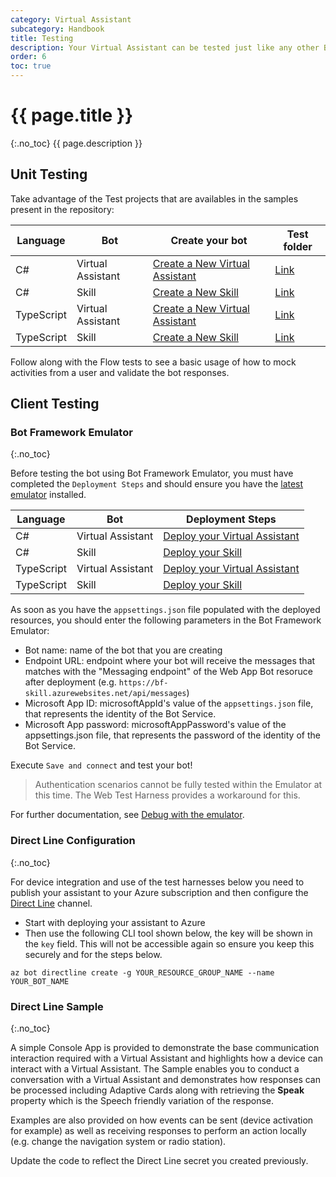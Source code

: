 ```yaml
---
category: Virtual Assistant
subcategory: Handbook
title: Testing
description: Your Virtual Assistant can be tested just like any other Bot Framework Bot; the most common tools are the [Bot Framework Emulator](https://aka.ms/botframework-emulator) and [Web Chat](https://aka.ms/botframework-webchat).
order: 6
toc: true
---
```


# {{ page.title }}
{:.no_toc}
{{ page.description }}


## Unit Testing

Take advantage of the Test projects that are availables in the samples present in the repository:

| Language | Bot | Create your bot |Test folder |
|----------|-----|-----------------|------------|
|C#|Virtual Assistant|[Create a New Virtual Assistant]({{site.baseurl}}/virtual-assistant/tutorials/create-assistant/csharp/1-intro)|[Link](https://github.com/microsoft/botframework-solutions/tree/master/samples/csharp/assistants/virtual-assistant/VirtualAssistantSample.Tests)|
|C#|Skill|[Create a New Skill]({{site.baseurl}}/skills/tutorials/create-skill/csharp/1-intro)|[Link](https://github.com/microsoft/botframework-solutions/tree/master/samples/csharp/skill/SkillSample.Tests)|
|TypeScript|Virtual Assistant|[Create a New Virtual Assistant]({{site.baseurl}}/virtual-assistant/tutorials/create-assistant/typescript/1-intro)|[Link](https://github.com/microsoft/botframework-solutions/tree/master/templates/typescript/samples/sample-assistant/test)|
|TypeScript|Skill|[Create a New Skill]({{site.baseurl}}/skills/tutorials/create-skill/typescript/1-intro)|[Link](https://github.com/microsoft/botframework-solutions/tree/master/templates/typescript/samples/sample-skill/test)|

Follow along with the Flow tests to see a basic usage of how to mock activities from a user and validate the bot responses.

## Client Testing

### Bot Framework Emulator
{:.no_toc}

Before testing the bot using Bot Framework Emulator, you must have completed the `Deployment Steps` and should ensure you have the [latest emulator](https://aka.ms/botframework-emulator) installed.

| Language | Bot | Deployment Steps |
|----------|-----|------------------|
|C#|Virtual Assistant|[Deploy your Virtual Assistant]({{site.baseurl}}/virtual-assistant/tutorials/create-assistant/csharp/4-provision-your-azure-resources/)
|C#|Skill|[Deploy your Skill]({{site.baseurl}}/skills/tutorials/create-skill/csharp/4-provision-your-azure-resources/)|
|TypeScript|Virtual Assistant|[Deploy your Virtual Assistant]({{site.baseurl}}/virtual-assistant/tutorials/create-assistant/typescript/4-provision-you-azure-resources/)|
|TypeScript|Skill|[Deploy your Skill]({{site.baseurl}}/skills/tutorials/create-skill/typescript/4-provision-your-azure-resources/)|

As soon as you have the `appsettings.json` file populated with the deployed resources, you should enter the following parameters in the Bot Framework Emulator:
- Bot name: name of the bot that you are creating
- Endpoint URL: endpoint where your bot will receive the messages that matches with the "Messaging endpoint" of the Web App Bot resoruce after deployment (e.g. `https://bf-skill.azurewebsites.net/api/messages`)
- Microsoft App ID: microsoftAppId's value of the `appsettings.json` file, that represents the identity of the Bot Service.
- Microsoft App password: microsoftAppPassword's value of the appsettings.json file, that represents the password of the identity of the Bot Service.

Execute `Save and connect` and test your bot!

> Authentication scenarios cannot be fully tested within the Emulator at this time. The Web Test Harness provides a workaround for this.

For further documentation, see [Debug with the emulator](https://docs.microsoft.com/en-us/azure/bot-service/bot-service-debug-emulator?view=azure-bot-service-4.0&tabs=csharp).

### Direct Line Configuration
{:.no_toc}

For device integration and use of the test harnesses below you need to publish your assistant to your Azure subscription and then configure the [Direct Line](https://docs.microsoft.com/en-us/azure/bot-service/bot-service-channel-connect-directline?view=azure-bot-service-3.0) channel.

- Start with deploying your assistant to Azure
- Then use the following CLI tool shown below, the key will be shown in the `key` field. This will not be accessible again so ensure you keep this securely and for the steps below.

```shell
az bot directline create -g YOUR_RESOURCE_GROUP_NAME --name YOUR_BOT_NAME
```

### Direct Line Sample
{:.no_toc}

A simple Console App is provided to demonstrate the base communication interaction required with a Virtual Assistant and highlights how a device can interact with a Virtual Assistant. The Sample enables you to conduct a conversation with a Virtual Assistant and demonstrates how responses can be processed including Adaptive Cards along with retrieving the **Speak** property which is the Speech friendly variation of the response.

Examples are also provided on how events can be sent (device activation for example) as well as receiving responses to perform an action locally (e.g. change the navigation system or radio station).

Update the code to reflect the Direct Line secret you created previously.